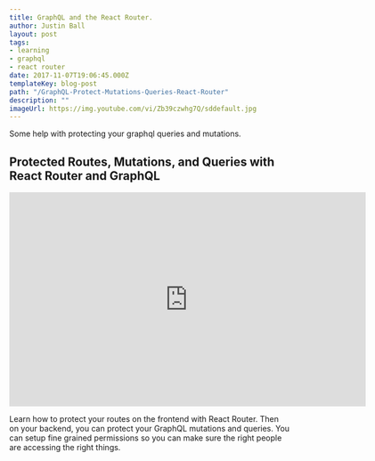 ```yaml
---
title: GraphQL and the React Router.
author: Justin Ball
layout: post
tags:
- learning
- graphql
- react router
date: 2017-11-07T19:06:45.000Z
templateKey: blog-post
path: "/GraphQL-Protect-Mutations-Queries-React-Router"
description: ""
imageUrl: https://img.youtube.com/vi/Zb39czwhg7Q/sddefault.jpg
---
```

Some help with protecting your graphql queries and mutations.
<div id="Zb39czwhg7Q" class="youtube-video">
  <h2 class="youtube-title">Protected Routes, Mutations, and Queries with React Router and GraphQL</h2>
  <iframe src="https://www.youtube.com/embed/Zb39czwhg7Q" frameborder="0" width="640" height="385" allowfullscreen>
    <p>Your browser does not support iframes.</p>
  </iframe>
  <p class="youtube-description">Learn how to protect your routes on the frontend with React Router. Then on your backend, you can protect your GraphQL mutations and queries. You can setup fine grained permissions so you can make sure the right people are accessing the right things.</p>
</div>
